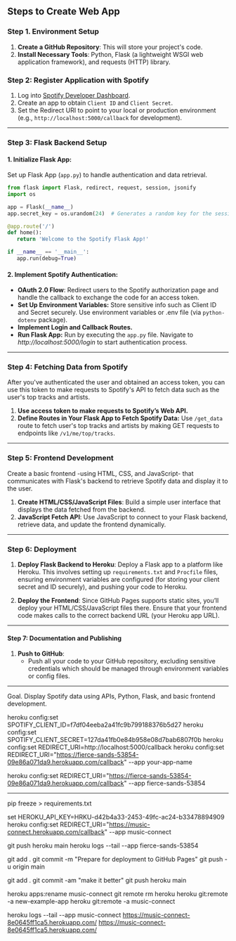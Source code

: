 ## Steps to Create Web App


### Step 1. Environment Setup
1. **Create a GitHub Repository**: This will store your project's code.
2. **Install Necessary Tools**: Python, Flask (a lightweight WSGI web application framework), and requests (HTTP) library.



### Step 2: Register Application with Spotify
1. Log into [Spotify Developer Dashboard](https://developer.spotify.com/dashboard/).
2. Create an app to obtain `Client ID` and `Client Secret`.
3. Set the Redirect URI to point to your local or production environment (e.g., `http://localhost:5000/callback` for development).


------


### Step 3: Flask Backend Setup
#### 1. Initialize Flask App: 
Set up Flask App (`app.py`) to handle authentication and data retrieval.
```python
from flask import Flask, redirect, request, session, jsonify
import os

app = Flask(__name__)
app.secret_key = os.urandom(24)  # Generates a random key for the session

@app.route('/')
def home():
   return 'Welcome to the Spotify Flask App!'

if __name__ == '__main__':
   app.run(debug=True)
```

#### 2. **Implement Spotify Authentication**:
   - **OAuth 2.0 Flow**: Redirect users to the Spotify authorization page and handle the callback to exchange the code for an access token.
   - **Set Up Environment Variables:** Store sensitive info such as Client ID and Secret securely. Use environment variables or .env file (via `python-dotenv` package).
   - **Implement Login and Callback Routes.**
   - **Run Flask App:** Run by executing the `app.py` file. Navigate to *http://localhost:5000/login* to start authentication process.

----

### Step 4: Fetching Data from Spotify
After you've authenticated the user and obtained an access token, you can use this token to make requests to Spotify's API to fetch data such as the user's top tracks and artists.
1. **Use access token to make requests to Spotify’s Web API.**
2. **Define Routes in Your Flask App to Fetch Spotify Data:** Use `/get_data` route to fetch user's top tracks and artists by making GET requests to endpoints like `/v1/me/top/tracks`.



-------

### Step 5: Frontend Development
Create a basic frontend -using HTML, CSS, and JavaScript- that communicates with Flask's backend to retrieve Spotify data and display it to the user.

1. **Create HTML/CSS/JavaScript Files**: Build a simple user interface that displays the data fetched from the backend.
2. **JavaScript Fetch API**: Use JavaScript to connect to your Flask backend, retrieve data, and update the frontend dynamically.

-----

### Step 6: Deployment
1. **Deploy Flask Backend to Heroku**: Deploy a Flask app to a platform like Heroku. This involves setting up `requirements.txt` and `Procfile` files, ensuring environment variables are configured (for storing your client secret and ID securely), and pushing your code to Heroku.

2. **Deploy the Frontend**: Since GitHub Pages supports static sites, you’ll deploy your HTML/CSS/JavaScript files there. Ensure that your frontend code makes calls to the correct backend URL (your Heroku app URL).

------


#### Step 7: Documentation and Publishing
1. **Push to GitHub**:
   - Push all your code to your GitHub repository, excluding sensitive credentials which should be managed through environment variables or config files.

-----------------------------------



Goal. Display Spotify data using APIs, Python, Flask, and basic frontend development.







heroku config:set SPOTIFY_CLIENT_ID=f7df04eeba2a41fc9b799188376b5d27
heroku config:set SPOTIFY_CLIENT_SECRET=127da41fb0e84b958e08d7bab6807f0b
heroku config:set REDIRECT_URI=http://localhost:5000/callback
heroku config:set REDIRECT_URI="https://fierce-sands-53854-09e86a071da9.herokuapp.com/callback" --app your-app-name

heroku config:set REDIRECT_URI="https://fierce-sands-53854-09e86a071da9.herokuapp.com/callback" --app fierce-sands-53854




---------------------------------

pip freeze > requirements.txt


set HEROKU_API_KEY=HRKU-d42b4a33-2453-49fc-ac24-b33478894909
heroku config:set REDIRECT_URI="https://music-connect.herokuapp.com/callback" --app music-connect

git push heroku main
heroku logs --tail --app fierce-sands-53854

git add .
git commit -m "Prepare for deployment to GitHub Pages"
git push -u origin main

git add .
git commit -am "make it better"
git push heroku main




heroku apps:rename music-connect
git remote rm heroku
heroku git:remote -a new-example-app
heroku git:remote -a music-connect


heroku logs --tail --app music-connect
https://music-connect-8e0645ff1ca5.herokuapp.com/
https://music-connect-8e0645ff1ca5.herokuapp.com/
